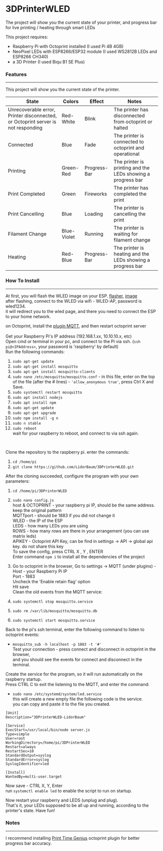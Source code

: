 # 3DPrinterWLED

The project will show you the current state of your printer, and progress bar for live printing / heating through smart LEDs

This project requires:

- Raspberry Pi with Octoprint installed (I used Pi 4B 4GB)
- NeoPixel LEDs with ESP8266/ESP32 module (I used WS2812B LEDs and ESP8266 CH340)
- a 3D Printer (I used Biqu B1 SE Plus)

### Features

---

This project will show you the current state of the printer.

| State                                                                            | Colors      | Effect       | Notes                                                       |
| -------------------------------------------------------------------------------- | ----------- | ------------ | ----------------------------------------------------------- |
| Unrecoverable error, Printer disconnected, or Octoprint server is not responding | Red-White   | Blink        | The printer has disconnected from octoprint or halted       |
| Connected                                                                        | Blue        | Fade         | The printer is connected to octoprint and operational       |
| Printing                                                                         | Green-Red   | Progress-Bar | The printer is printing and the LEDs showing a progress bar |
| Print Completed                                                                  | Green       | Fireworks    | The printer has completed the print                         |
| Print Cancelling                                                                 | Blue        | Loading      | The printer is cancelling the print                         |
| Filament Change                                                                  | Blue-Violet | Running      | The printer is waiting for filament change                  |
| Heating                                                                          | Red-Blue    | Progress-Bar | The printer is heating and the LEDs showing a progress bar  |

### How To Install

---

At first, you will flash the WLED image on your ESP. [flasher](https://github.com/esphome/esphome-flasher/releases), [image](https://github.com/Aircoookie/WLED/releases) <br />
after flashing, connect to the WLED via wifi - WLED-AP, password is wled1234. <br />
it will redirect you to the wled page, and there you need to connect the ESP to your home network. <br />

on Octoprint, install the [plugin MQTT](https://plugins.octoprint.org/plugins/mqtt/), and then restart octoprint server <br />
<br />
Get your Raspberry Pi's IP address (192.168.1.xx, 10.10.10.x, etc) <br />
Open cmd or terminal in your pc, and connect to the Pi via ssh. (`ssh pi@<IPAddress>`, your password is 'raspberry' by default) <br />
Run the following commands: <br />

1. `sudo apt-get update`
2. `sudo apt-get install mosquitto`
3. `sudo apt-get install mosquitto-clients`
4. `sudo nano /etc/mosquitto/mosquitto.conf` - in this file, enter on the top of the file (after the # lines) - `'allow_anonymous true'`, press Ctrl X and Save.
5. `sudo systemctl restart mosquitto`
6. `sudo apt install nodejs`
7. `sudo apt install npm`
8. `sudo apt-get update`
9. `sudo apt-get upgrade`
10. `sudo npm install -g n`
11. `sudo n stable`
12. `sudo reboot`
    <br />
    wait for your raspberry to reboot, and connect to via ssh again.

<br />

Clone the repository to the raspberry pi. enter the commands: <br />

1. `cd /home/pi`
2. `git clone https://github.com/LidorBaum/3DPrinterWLED.git`

After the cloning succeeded, configure the program with your own parameters: <br />

1. `cd /home/pi/3DPrinterWLED`
2. `sudo nano config.js` <br />
   host & OCTOPRINT - your raspberry pi IP, should be the same address. keep the original pattern <br />
   MQTTport - should be 1883 if you did not change it <br />
   WLED - the IP of the ESP <br />
   LEDS - how many LEDs you are using <br />
   ROWS - how many rows are there in your arrangement (you can use matrix leds) <br />
   APIKEY - Octoprint API Key, can be find in settings -> API -> global api key. do not share this key <br />
   To save the config, press CTRL X , Y , ENTER <br />
   Enter command `npm i` to install all the dependencies of the project

3. Go to octoprint in the browser, Go to settings -> MQTT (under plugins) - <br />
   Host - your Raspberry Pi IP <br />
   Port - 1883 <br />
   Uncheck the 'Enable retain flag' option <br />
   Hit save <br/>
   Clean the old events from the MQTT service:
4. `sudo systemctl stop mosquitto.service`
5. `sudo rm /var/lib/mosquitto/mosquitto.db`
6. `sudo systemctl start mosquitto.service`

Back to the pi's ssh terminal, enter the following command to listen to octoprint events: <br />

- `mosquitto_sub -h localhost -p 1883 -t '#'` <br />
  Test your connection - press connect and disconnect in octoprint in the browser, <br />
  and you should see the events for connect and disconnect in the terminal.

Create the service for the program, so it will run automatically on the raspberry startup. <br />
Press CTRL C to exit the listening to the MQTT, and enter the command: <br />

- `sudo nano /etc/systemd/system/led.service` <br />
  this will create a new empty file
  the following code is the service. <br />
  you can copy and paste it to the file you created.

```
[Unit]
Description="3DPrinterWLED-LidorBaum"

[Service]
ExecStart=/usr/local/bin/node server.js
Type=simple
User=root
WorkingDirectory=/home/pi/3DPrinterWLED
Restart=always
RestartSec=10
StandardOutput=syslog
StandardError=syslog
SyslogIdentifier=led

[Install]
WantedBy=multi-user.target
```

Now save - CTRL X, Y, Enter <br />
run `systemctl enable led` to enable the script to run on startup. <br />

Now restart your raspberry and LEDS (unplug and plug). <br />
That's it, your LEDs supposed to be all up and running, according to the printer's state.
Have fun!

### Notes

---

I recommend installing [Print Time Genius](https://plugins.octoprint.org/plugins/PrintTimeGenius/) octoprint plugin for better progress bar accuracy.
